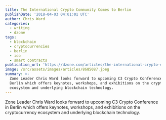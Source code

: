 ```yaml
---
title: The International Crypto Community Comes to Berlin
publishDate: '2018-04-03 04:01:01 UTC'
author: Chris Ward
categories:
  - writing
  - dzone
tags:
  - blockchain
  - cryptocurrencies
  - berlin
  - ico
  - smart contracts
publication_url: 'https://dzone.com/articles/the-international-crypto-community-comes-to-berlin'
image: /src/assets/images/articles/8685087.jpeg
summary: >-
  Zone Leader Chris Ward looks forward to upcoming C3 Crypto Conference in
  Berlin which offers keynotes, workshops, and exhibitions on the cryptocurrency
  ecosystem and underlying blockchain technology.
---
```

Zone Leader Chris Ward looks forward to upcoming C3 Crypto Conference in Berlin which offers keynotes, workshops, and exhibitions on the cryptocurrency ecosystem and underlying blockchain technology.

